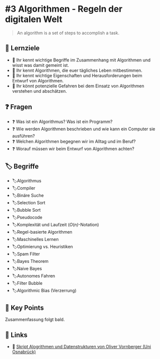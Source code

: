 # \#3 Algorithmen - Regeln der digitalen Welt

> An algorithm is a set of steps to accomplish a task.

## 🎯 Lernziele

* 🎯 Ihr kennt wichtige Begriffe im Zusammenhang mit Algorithmen und wisst was damit gemeint ist.
* 🎯 Ihr kennt Algorithmen, die euer tägliches Leben mitbestimmen.
* 🎯 Ihr kennt wichtige Eigenschaften und Herausforderungen beim Entwurf von Algorithmen.
* 🎯 Ihr könnt potenzielle Gefahren bei dem Einsatz von Algorithmen verstehen und abschätzen.

## ❓ Fragen 

* ❓ Was ist ein Algorithmus? Was ist ein Programm?
* ❓ Wie werden Algorithmen beschrieben und wie kann ein Computer sie ausführen?
* ❓ Welchen Algorithmen begegnen wir im Alltag und im Beruf?
* ❓ Worauf müssen wir beim Entwurf von Algorithmen achten?

## 🏷 Begriffe

* 🏷Algorithmus
* 🏷Compiler
* 🏷Binäre Suche
* 🏷Selection Sort
* 🏷Bubble Sort
* 🏷Pseudocode
* 🏷Komplexität und Laufzeit \(_O_\(_n\)_-Notation\)
* 🏷Regel-basierte Algorithmen
* 🏷Maschinelles Lernen
* 🏷Optimierung vs. Heuristiken
* 🏷Spam Filter
* 🏷Bayes Theorem
* 🏷​​Naive Bayes
* 🏷Autonomes Fahren
* 🏷Filter Bubble
* 🏷Algorithmic Bias \(Verzerrung\)

## 🔑 Key Points

Zusammenfassung folgt bald.

## 🔗 Links

* 🔗 [Skript Alogrithmen und Datenstrukturen von Oliver Vornberger \(Uni Osnabrück\)](http://www-lehre.inf.uos.de/~ainf/2013/PDF/skript.pdf)




